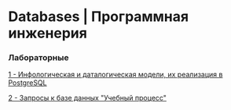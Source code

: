 # Databases | Программная инженерия

### Лабораторные
[1 - Инфологическая и даталогическая модели, их реализация в PostgreSQL](https://github.com/karillisa/Databases/tree/main/Laboratory%20work%201)

[2 - Запросы к базе данных "Учебный процесс"](https://github.com/karillisa/Databases/tree/main/Laboratory%20work%202)
